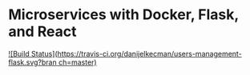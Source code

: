 # Microservices with Docker, Flask, and React
[![Build Status](https://travis-ci.org/danijelkecman/users-management-flask.svg?bran ch=master)](https://travis-ci.org/danijelkecman/users-management-flask)
